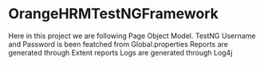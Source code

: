 # OrangeHRMTestNGFramework

Here in this project we are following Page Object Model.
TestNG
Username and Password is been featched from Global.properties
Reports are generated through Extent reports
Logs are generated through Log4j
